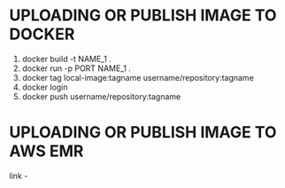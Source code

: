 # UPLOADING OR PUBLISH IMAGE TO DOCKER

1. docker build -t NAME_1 .
2. docker run -p PORT NAME_1 .
3. docker tag local-image:tagname username/repository:tagname
4. docker login
5. docker push username/repository:tagname

# UPLOADING OR PUBLISH IMAGE TO AWS EMR
link - 
      
